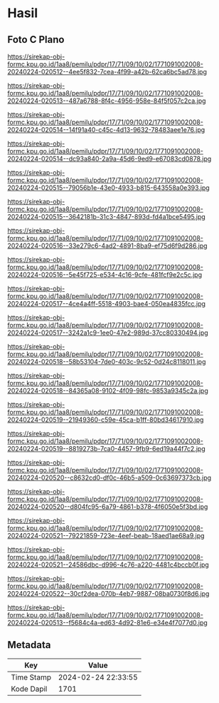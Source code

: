 # Hasil

## Foto C Plano

https://sirekap-obj-formc.kpu.go.id/1aa8/pemilu/pdpr/17/71/09/10/02/1771091002008-20240224-020512--4ee5f832-7cea-4f99-a42b-62ca6bc5ad78.jpg

https://sirekap-obj-formc.kpu.go.id/1aa8/pemilu/pdpr/17/71/09/10/02/1771091002008-20240224-020513--487a6788-8f4c-4956-958e-84f5f057c2ca.jpg

https://sirekap-obj-formc.kpu.go.id/1aa8/pemilu/pdpr/17/71/09/10/02/1771091002008-20240224-020514--14f91a40-c45c-4d13-9632-78483aee1e76.jpg

https://sirekap-obj-formc.kpu.go.id/1aa8/pemilu/pdpr/17/71/09/10/02/1771091002008-20240224-020514--dc93a840-2a9a-45d6-9ed9-e67083cd0878.jpg

https://sirekap-obj-formc.kpu.go.id/1aa8/pemilu/pdpr/17/71/09/10/02/1771091002008-20240224-020515--79056b1e-43e0-4933-b815-643558a0e393.jpg

https://sirekap-obj-formc.kpu.go.id/1aa8/pemilu/pdpr/17/71/09/10/02/1771091002008-20240224-020515--3642181b-31c3-4847-893d-fd4a1bce5495.jpg

https://sirekap-obj-formc.kpu.go.id/1aa8/pemilu/pdpr/17/71/09/10/02/1771091002008-20240224-020516--33e279c6-4ad2-4891-8ba9-ef75d6f9d286.jpg

https://sirekap-obj-formc.kpu.go.id/1aa8/pemilu/pdpr/17/71/09/10/02/1771091002008-20240224-020516--5e45f725-e534-4c16-9cfe-481fcf9e2c5c.jpg

https://sirekap-obj-formc.kpu.go.id/1aa8/pemilu/pdpr/17/71/09/10/02/1771091002008-20240224-020517--4ce4a4ff-5518-4903-bae4-050ea4835fcc.jpg

https://sirekap-obj-formc.kpu.go.id/1aa8/pemilu/pdpr/17/71/09/10/02/1771091002008-20240224-020517--3242a1c9-1ee0-47e2-989d-37cc80330494.jpg

https://sirekap-obj-formc.kpu.go.id/1aa8/pemilu/pdpr/17/71/09/10/02/1771091002008-20240224-020518--58b53104-7de0-403c-9c52-0d24c8118011.jpg

https://sirekap-obj-formc.kpu.go.id/1aa8/pemilu/pdpr/17/71/09/10/02/1771091002008-20240224-020518--84365a08-9102-4f09-98fc-9853a9345c2a.jpg

https://sirekap-obj-formc.kpu.go.id/1aa8/pemilu/pdpr/17/71/09/10/02/1771091002008-20240224-020519--21949360-c59e-45ca-b1ff-80bd34617910.jpg

https://sirekap-obj-formc.kpu.go.id/1aa8/pemilu/pdpr/17/71/09/10/02/1771091002008-20240224-020519--8819273b-7ca0-4457-9fb9-6ed19a44f7c2.jpg

https://sirekap-obj-formc.kpu.go.id/1aa8/pemilu/pdpr/17/71/09/10/02/1771091002008-20240224-020520--c8632cd0-df0c-46b5-a509-0c63697373cb.jpg

https://sirekap-obj-formc.kpu.go.id/1aa8/pemilu/pdpr/17/71/09/10/02/1771091002008-20240224-020520--d804fc95-6a79-4861-b378-4f6050e5f3bd.jpg

https://sirekap-obj-formc.kpu.go.id/1aa8/pemilu/pdpr/17/71/09/10/02/1771091002008-20240224-020521--79221859-723e-4eef-beab-18aed1ae68a9.jpg

https://sirekap-obj-formc.kpu.go.id/1aa8/pemilu/pdpr/17/71/09/10/02/1771091002008-20240224-020521--24586dbc-d996-4c76-a220-4481c4bccb0f.jpg

https://sirekap-obj-formc.kpu.go.id/1aa8/pemilu/pdpr/17/71/09/10/02/1771091002008-20240224-020522--30cf2dea-070b-4eb7-9887-08ba0730f8d6.jpg

https://sirekap-obj-formc.kpu.go.id/1aa8/pemilu/pdpr/17/71/09/10/02/1771091002008-20240224-020513--f5684c4a-ed63-4d92-81e6-e34e4f7077d0.jpg


## Metadata

| Key        | Value               |
| ---------- | ------------------- |
| Time Stamp | 2024-02-24 22:33:55 |
| Kode Dapil | 1701                |



